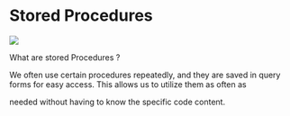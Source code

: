 # Stored Procedures 

<img src="https://khoshamoz.ir/site_binarydata/img_post/original/00000000000000001844.PNG">

What are stored Procedures ?  

We often use certain procedures repeatedly, and they are saved in query forms for easy access. This allows us to utilize them as often as 

needed without having to know the specific code content.


